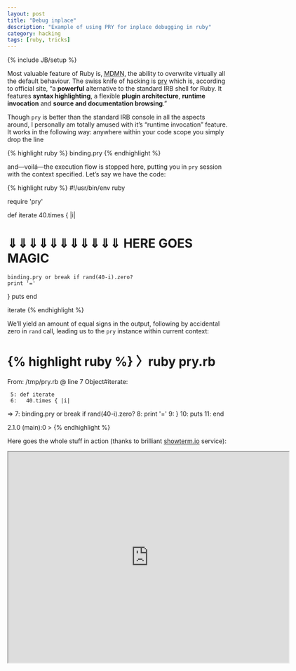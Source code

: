 ```yaml
---
layout: post
title: "Debug inplace"
description: "Example of using PRY for inplace debugging in ruby"
category: hacking
tags: [ruby, tricks]
---
```

{% include JB/setup %}

Most valuable feature of Ruby is, <abbr title="‘Meiner demütig Meinung nach’ is the german equivalent for ‘IMHO’">MDMN</abbr>,
the ability to overwrite virtually all the default behaviour. The swiss knife of hacking is [pry](http://pryrepl.org) which is,
according to official site, “a **powerful** alternative to the standard IRB shell for Ruby. It features **syntax highlighting**,
a flexible **plugin architecture**, **runtime invocation** and **source and documentation browsing**.”

Though `pry` is better than the standard IRB console in all the aspects around, I personally am totally amused with
it’s “runtime invocation” feature. It works in the following way: anywhere within your code scope you simply drop the line

{% highlight ruby %}
binding.pry
{% endhighlight %}

and—voilá—the execution flow is stopped here, putting you in `pry` session with the context specified. Let’s say we have
the code:

{% highlight ruby %}
#!/usr/bin/env ruby

require 'pry'

def iterate
  40.times { |i|
  # ⇓⇓⇓⇓⇓⇓⇓⇓⇓⇓⇓  HERE GOES MAGIC
    binding.pry or break if rand(40-i).zero?
    print '='
  }
  puts
end

iterate
{% endhighlight %}

We’ll yield an amount of equal signs in the output, following by accidental zero in `rand` call, leading us
to the `pry` instance within current context:

{% highlight ruby %}
〉ruby pry.rb
===============
From: /tmp/pry.rb @ line 7 Object#iterate:

     5: def iterate
     6:   40.times { |i|
 =>  7:     binding.pry or break if rand(40-i).zero?
     8:     print '='
     9:   }
    10:   puts
    11: end

2.1.0 (main):0 >
{% endhighlight %}

Here goes the whole stuff in action (thanks to brilliant [showterm.io](http://showterm.io) service):

<iframe src="http://showterm.io/d542cd31224acaa84549f" width="640" height="480"></iframe>


